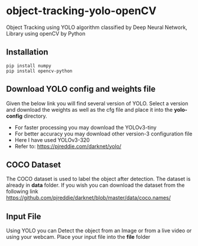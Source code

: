# object-tracking-yolo-openCV
Object Tracking using YOLO algorithm classified by Deep Neural Network, Library using openCV by Python

## Installation

```
pip install numpy
pip install opencv-python
```

## Download YOLO config and weights file

Given the below link you will find several version of YOLO. Select a version and download the weights as well as the cfg file and place it into the **yolo-config** directory. 
* For faster processing you may download the YOLOv3-tiny 
* For better accuracy you may download other version-3 configuration file
* Here I have used YOLOv3-320
* Refer to: <https://pjreddie.com/darknet/yolo/>


## COCO Dataset
The COCO dataset is used to label the object after detection. The dataset is already in **data** folder.
If you wish you can download the dataset from the following link <https://github.com/pjreddie/darknet/blob/master/data/coco.names/>


## Input File
Using YOLO you can Detect the object from an Image or from a live video or using your webcam. Place your input file into the **file** folder
